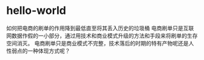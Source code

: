 # hello-world
如何把电商的刷单的作用降到最低直至将其丢入历史的垃圾桶
电商刷单只是互联网数据作假的一小部分，通过用技术和商业模式升级的方法和手段来将刷单的生存空间消灭。
电商刷单只是商业模式不完整，技术落后的时期的特有产物呢还是人性弱点的一种体现方式呢？
